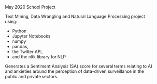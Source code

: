 May 2020 School Project

Text Mining, Data Wrangling and Natural Language Processing project using:
- Python
- Jupyter Notebooks
- numpy
- pandas, 
- the Twitter API,
- and the nltk library for NLP

Generates a Sentiment Analysis (SA) score for several terms relating to AI and anxieties around the perception of data-driven surveillance in the public and private sectors.
